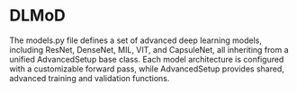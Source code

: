 # DLMoD
The models.py file defines a set of advanced deep learning models, including ResNet, DenseNet, MIL, VIT, and CapsuleNet, all inheriting from a unified AdvancedSetup base class. Each model architecture is configured with a customizable forward pass, while AdvancedSetup provides shared, advanced training and validation functions.
